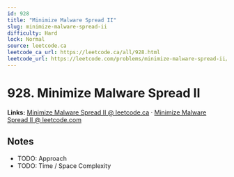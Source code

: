 ```yaml
--- 
id: 928
title: "Minimize Malware Spread II"
slug: minimize-malware-spread-ii
difficulty: Hard
lock: Normal
source: leetcode.ca
leetcode_ca_url: https://leetcode.ca/all/928.html
leetcode_url: https://leetcode.com/problems/minimize-malware-spread-ii/
---
```


# 928. Minimize Malware Spread II

**Links:** [Minimize Malware Spread II @ leetcode.ca](https://leetcode.ca/all/928.html) · [Minimize Malware Spread II @ leetcode.com](https://leetcode.com/problems/minimize-malware-spread-ii/)

## Notes
- TODO: Approach
- TODO: Time / Space Complexity
